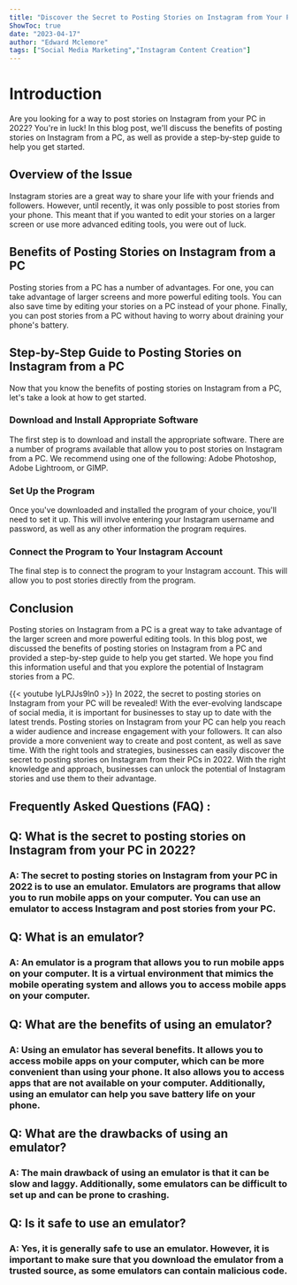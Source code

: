 ```yaml
---
title: "Discover the Secret to Posting Stories on Instagram from Your PC in 2022!"
ShowToc: true 
date: "2023-04-17"
author: "Edward Mclemore" 
tags: ["Social Media Marketing","Instagram Content Creation"]
---
```

# Introduction

Are you looking for a way to post stories on Instagram from your PC in 2022? You're in luck! In this blog post, we'll discuss the benefits of posting stories on Instagram from a PC, as well as provide a step-by-step guide to help you get started.

## Overview of the Issue

Instagram stories are a great way to share your life with your friends and followers. However, until recently, it was only possible to post stories from your phone. This meant that if you wanted to edit your stories on a larger screen or use more advanced editing tools, you were out of luck.

## Benefits of Posting Stories on Instagram from a PC

Posting stories from a PC has a number of advantages. For one, you can take advantage of larger screens and more powerful editing tools. You can also save time by editing your stories on a PC instead of your phone. Finally, you can post stories from a PC without having to worry about draining your phone's battery.

## Step-by-Step Guide to Posting Stories on Instagram from a PC

Now that you know the benefits of posting stories on Instagram from a PC, let's take a look at how to get started.

### Download and Install Appropriate Software

The first step is to download and install the appropriate software. There are a number of programs available that allow you to post stories on Instagram from a PC. We recommend using one of the following: Adobe Photoshop, Adobe Lightroom, or GIMP.

### Set Up the Program

Once you've downloaded and installed the program of your choice, you'll need to set it up. This will involve entering your Instagram username and password, as well as any other information the program requires.

### Connect the Program to Your Instagram Account

The final step is to connect the program to your Instagram account. This will allow you to post stories directly from the program.

## Conclusion

Posting stories on Instagram from a PC is a great way to take advantage of the larger screen and more powerful editing tools. In this blog post, we discussed the benefits of posting stories on Instagram from a PC and provided a step-by-step guide to help you get started. We hope you find this information useful and that you explore the potential of Instagram stories from a PC.

{{< youtube lyLPJJs9ln0 >}} 
In 2022, the secret to posting stories on Instagram from your PC will be revealed! With the ever-evolving landscape of social media, it is important for businesses to stay up to date with the latest trends. Posting stories on Instagram from your PC can help you reach a wider audience and increase engagement with your followers. It can also provide a more convenient way to create and post content, as well as save time. With the right tools and strategies, businesses can easily discover the secret to posting stories on Instagram from their PCs in 2022. With the right knowledge and approach, businesses can unlock the potential of Instagram stories and use them to their advantage.

## Frequently Asked Questions (FAQ) :
<h2>Q: What is the secret to posting stories on Instagram from your PC in 2022?</h2>

<h3>A: The secret to posting stories on Instagram from your PC in 2022 is to use an emulator. Emulators are programs that allow you to run mobile apps on your computer. You can use an emulator to access Instagram and post stories from your PC. </h3>

<h2>Q: What is an emulator?</h2>

<h3>A: An emulator is a program that allows you to run mobile apps on your computer. It is a virtual environment that mimics the mobile operating system and allows you to access mobile apps on your computer.</h3>

<h2>Q: What are the benefits of using an emulator?</h2>

<h3>A: Using an emulator has several benefits. It allows you to access mobile apps on your computer, which can be more convenient than using your phone. It also allows you to access apps that are not available on your computer. Additionally, using an emulator can help you save battery life on your phone.</h3>

<h2>Q: What are the drawbacks of using an emulator?</h2>

<h3>A: The main drawback of using an emulator is that it can be slow and laggy. Additionally, some emulators can be difficult to set up and can be prone to crashing. </h3>

<h2>Q: Is it safe to use an emulator?</h2>

<h3>A: Yes, it is generally safe to use an emulator. However, it is important to make sure that you download the emulator from a trusted source, as some emulators can contain malicious code. </h3>


